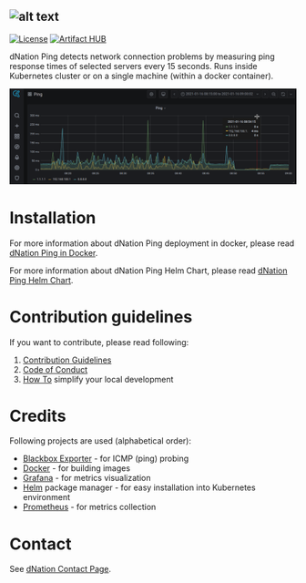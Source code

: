 ![alt text](https://cdn.ifne.eu/public/icons/dnation_ping_long.png "dNation Ping logo")
-

[![License](https://img.shields.io/badge/License-Apache%202.0-blue.svg)](https://opensource.org/licenses/Apache-2.0)
[![Artifact HUB](https://img.shields.io/endpoint?url=https://artifacthub.io/badge/repository/dnationcloud)](https://artifacthub.io/packages/search?repo=dnationcloud)

dNation Ping detects network connection problems by measuring ping response times of selected servers every 15 seconds. Runs inside Kubernetes cluster or on a single machine (within a docker container).

![alt text](images/ping_grafana_screenshot.png "dNation Ping GUI")

# Installation

For more information about dNation Ping deployment in docker, please read [dNation Ping in Docker](docker/README.md).

For more information about dNation Ping Helm Chart, please read [dNation Ping Helm Chart](chart/README.md).

# Contribution guidelines

If you want to contribute, please read following:
1. [Contribution Guidelines](CONTRIBUTING.md)
1. [Code of Conduct](CODE_OF_CONDUCT.md)
1. [How To](helpers/README.md) simplify your local development

# Credits

Following projects are used (alphabetical order):
* [Blackbox Exporter](https://github.com/prometheus/blackbox_exporter/) - for ICMP (ping) probing
* [Docker](https://www.docker.com/) - for building images
* [Grafana](https://grafana.com/) - for metrics visualization
* [Helm](https://helm.sh/) package manager - for easy installation into Kubernetes environment
* [Prometheus](https://prometheus.io/) - for metrics collection

# Contact
See <a href="https://dnation.cloud/contact/" target="_blank" rel="noopener">dNation Contact Page</a>.
